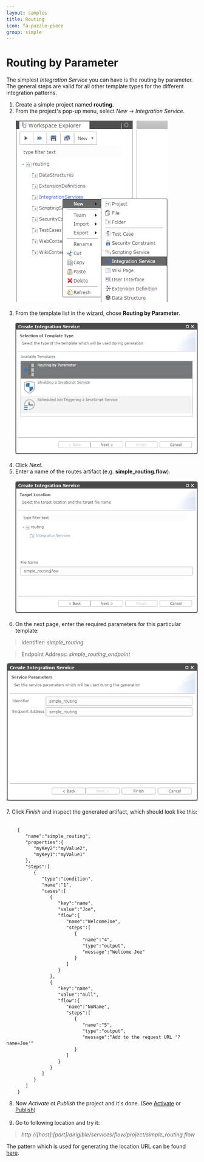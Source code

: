 ```yaml
---
layout: samples
title: Routing
icon: fa-puzzle-piece
group: simple
---
```


Routing by Parameter
===

The simplest *Integration Service* you can have is the routing by parameter.
The general steps are valid for all other template types for the different integration patterns.

1. Create a simple project named **routing**.
2. From the project's pop-up menu, select *New* -> *Integration Service*.
<br></br>
![Routing by Parameter 1](images/simple_routing/simple_routing_1.png)
<br></br>
3. From the template list in the wizard, chose **Routing by Parameter**.
<br></br>
![Routing by Parameter 2](images/simple_routing/simple_routing_2.png)
<br></br>
4. Click *Next*.
5. Enter a name of the routes artifact (e.g. **simple_routing.flow**).
<br></br>
![Routing by Parameter 3](images/simple_routing/simple_routing_3.png)
<br></br>
6. On the next page, enter the required parameters for this particular template:

> Identifier: *simple_routing*

> Endpoint Address: *simple_routing_endpoint*

![Content Based Routing 4](images/simple_routing/simple_routing_4.png)
<br></br>
7. Click *Finish* and inspect the generated artifact, which should look like this:
<br></br>

		{  
		   "name":"simple_routing",
		   "properties":{
		      "myKey2":"myValue2",
		      "myKey1":"myValue1"
		   },
		   "steps":[  
		      {  
		         "type":"condition",
		         "name":"1",
		         "cases":[  
		            {  
		               "key":"name",
		               "value":"Joe",
		               "flow":{
		                  "name":"WelcomeJoe",
		                  "steps":[  
		                     {  
		                     	"name":"4",
		                        "type":"output",
		                        "message":"Welcome Joe"
		                     }
		                  ]
		               }
		            },
		            {  
		               "key":"name",
		               "value":"null",
		               "flow":{  
					      "name":"NoName",
		                  "steps":[  
		                     {  
		                     	"name":"5",
		                        "type":"output",
		                        "message":"Add to the request URL '?name=Joe'"
		                     }
		                  ]
		               }
		            }
		         ]
		      }
		   ]
		}

8. Now *Activate* ot *Publish* the project and it's done. (See [Activate](../help/activation.html) or [Publish](../help/publishing.html))
<br></br>
9. Go to following location and try it:

> *http //[host]:[port]/dirigible/services/flow/project/simple_routing.flow*

The pattern which is used for generating the location URL can be found [here](../help/integration_services.html).

